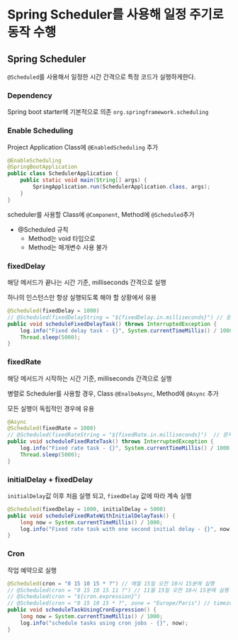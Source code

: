 # Spring Scheduler를 사용해 일정 주기로 동작 수행

## Spring Scheduler
`@Scheduled`를 사용해서 일정한 시간 간격으로 특정 코드가 실행하게한다.

### Dependency

Spring boot starter에 기본적으로 의존 `org.springframework.scheduling`

### Enable Scheduling

Project Application Class에 `@EnabledScheduling` 추가

```java
@EnableScheduling 
@SpringBootApplication
public class SchedulerApplication {
    public static void main(String[] args) {
        SpringApplication.run(SchedulerApplication.class, args);
    }
}
```

scheduler를 사용할 Class에 `@Component`, Method에 `@Scheduled`추가 

- @Scheduled 규칙
  - Method는 void 타입으로
  - Method는 매개변수 사용 불가

### fixedDelay
해당 메서드가 끝나는 시간 기준, milliseconds 간격으로 실행
  
하나의 인스턴스만 항상 실행되도록 해야 할 상황에서 유용

```java
@Scheduled(fixedDelay = 1000)
// @Scheduled(fixedDelayString = "${fixedDelay.in.milliseconds}") // 문자열 milliseconds 사용 시
public void scheduleFixedDelayTask() throws InterruptedException {
    log.info("Fixed delay task - {}", System.currentTimeMillis() / 1000);
    Thread.sleep(5000);
}
```

### fixedRate

해당 메서드가 시작하는 시간 기준, milliseconds 간격으로 실행
  
병렬로 Scheduler를 사용할 경우, Class `@EnalbeAsync`, Method에 `@Async` 추가
  
모든 실행이 독립적인 경우에 유용

```java
@Async
@Scheduled(fixedRate = 1000)
// @Scheduled(fixedRateString = "${fixedRate.in.milliseconds}")  // 문자열 milliseconds 사용 시
public void scheduleFixedRateTask() throws InterruptedException {
    log.info("Fixed rate task - {}", System.currentTimeMillis() / 1000);
    Thread.sleep(5000);
}
```

### initialDelay + fixedDelay

`initialDelay`값 이후 처음 실행 되고, `fixedDelay` 값에 따라 계속 실행

```java
@Scheduled(fixedDelay = 1000, initialDelay = 5000)
public void scheduleFixedRateWithInitialDelayTask() {
    long now = System.currentTimeMillis() / 1000;
    log.info("Fixed rate task with one second initial delay - {}", now);
}
```

### Cron
작업 예약으로 실행

```java
@Scheduled(cron = "0 15 10 15 * ?") // 매월 15일 오전 10시 15분에 실행
// @Scheduled(cron = "0 15 10 15 11 ?") // 11월 15일 오전 10시 15분에 실행
// @Scheduled(cron = "${cron.expression}")
// @Scheduled(cron = "0 15 10 15 * ?", zone = "Europe/Paris") // timezone 설정
public void scheduleTaskUsingCronExpression() {
    long now = System.currentTimeMillis() / 1000;
    log.info("schedule tasks using cron jobs - {}", now);
}
```